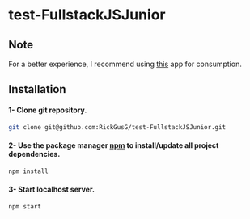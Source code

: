 # test-FullstackJSJunior

## Note
For a better experience, I recommend using [this](https://github.com/RickGusG/test-FullstackJSJunior-front) app for consumption.

## Installation

#### 1- Clone git repository.
```bash
git clone git@github.com:RickGusG/test-FullstackJSJunior.git
```
#### 2- Use the package manager [npm](https://www.npmjs.com/) to install/update all project dependencies.
```bash
npm install
```

#### 3- Start localhost server.
```bash
npm start
```